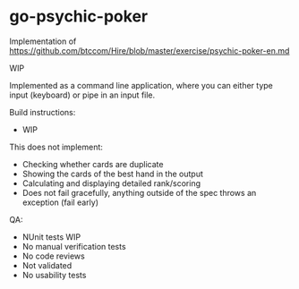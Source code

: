 # go-psychic-poker
Implementation of https://github.com/btccom/Hire/blob/master/exercise/psychic-poker-en.md

WIP

Implemented as a command line application, where you can either type input (keyboard) or pipe in an input file. 


Build instructions:
* WIP

This does not implement: 
* Checking whether cards are duplicate
* Showing the cards of the best hand in the output
* Calculating and displaying detailed rank/scoring 
* Does not fail gracefully, anything outside of the spec throws an exception (fail early)

QA:
 * NUnit tests WIP
 * No manual verification tests
 * No code reviews 
 * Not validated
 * No usability tests